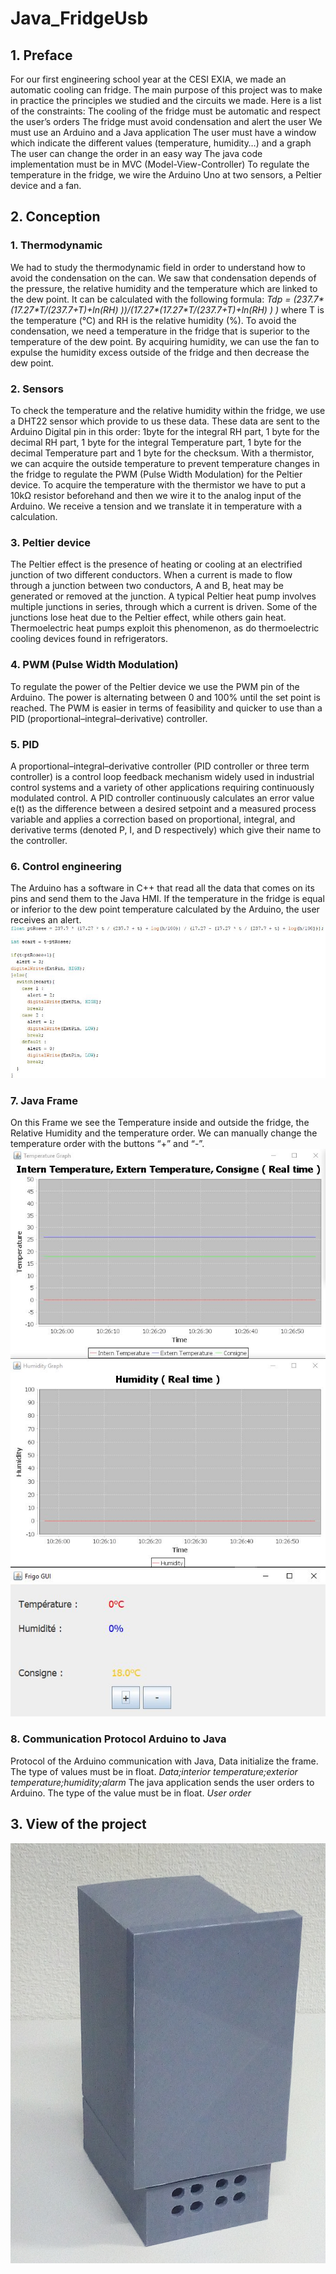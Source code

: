 # Java_FridgeUsb
## 1. Preface
For our first engineering school year at the CESI EXIA, we made an automatic cooling can fridge.
The main purpose of this project was to make in practice the principles we studied and the circuits we made.
Here is a list of the constraints:
	The cooling of the fridge must be automatic and respect the user’s orders
	The fridge must avoid condensation and alert the user
	We must use an Arduino and a Java application
	The user must have a window which indicate the different values (temperature, humidity…) and a graph
	The user can change the order in an easy way
	The java code implementation must be in MVC (Model-View-Controller)
To regulate the temperature in the fridge, we wire the Arduino Uno at two sensors, a Peltier device and a fan.
## 2. Conception
<h3>1. Thermodynamic</h3>
We had to study the thermodynamic field in order to understand how to avoid the condensation on the can.
We saw that condensation depends of the pressure, the relative humidity and the temperature which are linked to the dew point. It can be calculated with the following formula:  
<i>Tdp = (237.7*(17.27*T/(237.7+T)+ln⁡(RH) ))/(17.27*(17.27*T/(237.7+T)+ln⁡(RH) ) )</i>
 where T is the temperature (°C) and RH is the relative humidity (%). 
To avoid the condensation, we need a temperature in the fridge that is superior to the temperature of the dew point. By acquiring humidity, we can use the fan to expulse the humidity excess outside of the fridge and then decrease the dew point.

<h3>2. Sensors</h3>
To check the temperature and the relative humidity within the fridge, we use a DHT22 sensor which provide to us these data.
These data are sent to the Arduino Digital pin in this order: 1byte for the integral RH part, 1 byte for the decimal RH part, 1 byte for the integral Temperature part, 1 byte for the decimal Temperature part and 1 byte for the checksum.
With a thermistor, we can acquire the outside temperature to prevent temperature changes in the fridge to regulate the PWM (Pulse Width Modulation) for the Peltier device.
To acquire the temperature with the thermistor we have to put a 10kΩ resistor beforehand and then we wire it to the analog input of the Arduino. We receive a tension and we translate it in temperature with a calculation.

<h3>3. Peltier device </h3>
The Peltier effect is the presence of heating or cooling at an electrified junction of two different conductors. When a current is made to flow through a junction between two conductors, A and B, heat may be generated or removed at the junction.
A typical Peltier heat pump involves multiple junctions in series, through which a current is driven. Some of the junctions lose heat due to the Peltier effect, while others gain heat. Thermoelectric heat pumps exploit this phenomenon, as do thermoelectric cooling devices found in refrigerators.

<h3>4. PWM (Pulse Width Modulation) </h3>
To regulate the power of the Peltier device we use the PWM pin of the Arduino. The power is alternating between 0 and 100% until the set point is reached. The PWM is easier in terms of feasibility and quicker to use than a PID (proportional–integral–derivative) controller.

<h3>5. PID</h3>
A proportional–integral–derivative controller (PID controller or three term controller) is a control loop feedback mechanism widely used in industrial control systems and a variety of other applications requiring continuously modulated control. A PID controller continuously calculates an error value e(t) as the difference between a desired setpoint and a measured process variable and applies a correction based on proportional, integral, and derivative terms (denoted P, I, and D respectively) which give their name to the controller.

<h3>6. Control engineering</h3>
The Arduino has a software in C++ that read all the data that comes on its pins and send them to the Java HMI. If the temperature in the fridge is equal or inferior to the dew point temperature calculated by the Arduino, the user receives an alert. 
<img src="https://github.com/Bluedin/Java_FridgeUsb/blob/master/Doc/ArduinoCode.JPG"> 

<h3>7. Java Frame</h3>
On this Frame we see the Temperature inside and outside the fridge, the Relative Humidity and the temperature order. We can manually change the temperature order with the buttons “+” and “-”.
<img src="https://github.com/Bluedin/Java_FridgeUsb/blob/master/Doc/HMI.JPG">
<img src="https://github.com/Bluedin/Java_FridgeUsb/blob/master/Doc/HMI2.JPG">

<h3>8. Communication Protocol Arduino to Java</h3>
Protocol of the Arduino communication with Java, Data initialize the frame. The type of values must be in float.
<i>Data;interior temperature;exterior temperature;humidity;alarm</i>
The java application sends the user orders to Arduino. The type of the value must be in float.
<i>User order</i>

<h2>3. View of the project</h2>
<img src="https://github.com/Bluedin/Java_FridgeUsb/blob/master/Doc/Fridge.jpg">
